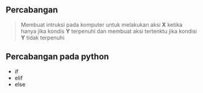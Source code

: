 ## Percabangan 

> Membuat intruksi pada komputer untuk melakukan aksi **X** ketika hanya jika kondis **Y** terpenuhi 
> dan membuat aksi tertenktu jika kondisi **Y** tidak terpenuhi

## Percabangan pada python 

- if
- elif
- else

